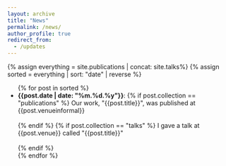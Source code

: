 ```yaml
---
layout: archive
title: "News"
permalink: /news/
author_profile: true
redirect_from:
  - /updates
---
```


{% assign everything = site.publications | concat: site.talks%}
{% assign sorted = everything | sort: "date" | reverse %}

<div class="news">
<link rel="stylesheet" href="https://maxcdn.bootstrapcdn.com/font-awesome/4.5.0/css/font-awesome.min.css">
<ul>{% for post in sorted %}
  <li><b>{{post.date | date: "%m.%d.%y"}}</b>: 
  {% if post.collection == "publications" %}
    Our work, "{{post.title}}", was published at {{post.venueinformal}} <br><br>
  {% endif %}
  {% if post.collection == "talks" %}
    I gave a talk at {{post.venue}} called "{{post.title}}" <br><br>
  {% endif %}
  </li>
{% endfor %}</ul>
</div>